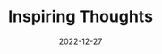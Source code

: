 ---
slug: thought-for-the-day
title: "Inspiring Thoughts"
date: 2022-12-27
excerpt: 'Birth is from th mystery of night into the greater mystery of day.'
tags: [Inspiration, Motivation, Quotes, Thoughts]
---